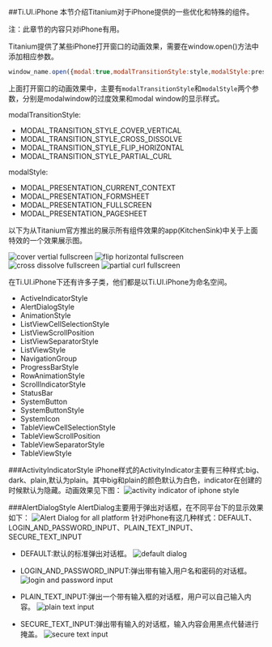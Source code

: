 ##Ti.UI.iPhone
本节介绍Titanium对于iPhone提供的一些优化和特殊的组件。

注：此章节的内容只对iPhone有用。

Titanium提供了某些iPhone打开窗口的动画效果，需要在window.open()方法中添加相应参数。

```javascript
window_name.open({modal:true,modalTransitionStyle:style,modalStyle:presentation,navBarHidden:true});
```
上面打开窗口的动画效果中，主要有`modalTransitionStyle`和`modalStyle`两个参数，分别是modalwindow的过度效果和modal window的显示样式。

modalTransitionStyle:
* MODAL_TRANSITION_STYLE_COVER_VERTICAL
* MODAL_TRANSITION_STYLE_CROSS_DISSOLVE
* MODAL_TRANSITION_STYLE_FLIP_HORIZONTAL
* MODAL_TRANSITION_STYLE_PARTIAL_CURL

modalStyle:
* MODAL_PRESENTATION_CURRENT_CONTEXT
* MODAL_PRESENTATION_FORMSHEET
* MODAL_PRESENTATION_FULLSCREEN
* MODAL_PRESENTATION_PAGESHEET

以下为从Titanium官方推出的展示所有组件效果的app(KitchenSink)中关于上面特效的一个效果展示图。

![cover vertial fullscreen](http://image.happysoft.cc/image/33/cover_vertical_Fullscreen.gif)
![flip horizontal fullscreen](http://image.happysoft.cc/image/39/flip_horizontal_fullscreen.gif)
![cross dissolve fullscreen](http://image.happysoft.cc/image/41/cross_dissolve_fullscreen.gif)
![partial curl fullscreen](http://image.happysoft.cc/image/42/partial_fullscreen.gif)

在Ti.UI.iPhone下还有许多子类，他们都是以Ti.UI.iPhone为命名空间。
* ActiveIndicatorStyle
* AlertDialogStyle
* AnimationStyle
* ListViewCellSelectionStyle
* ListViewScrollPosition
* ListViewSeparatorStyle
* ListViewStyle
* NavigationGroup
* ProgressBarStyle
* RowAnimationStyle
* ScrollIndicatorStyle
* StatusBar
* SystemButton
* SystemButtonStyle
* SystemIcon
* TableViewCellSelectionStyle
* TableViewScrollPosition
* TableViewSeparatorStyle
* TableViewStyle


###ActivityIndicatorStyle
iPhone样式的ActivityIndicator主要有三种样式:big、dark、plain,默认为plain。其中big和plain的颜色默认为白色，indicator在创建的时候默认为隐藏。动画效果见下图：
![activity indicator of iphone style](http://image.happysoft.cc/image/43/activity_indicator.gif)

###AlertDialogStyle
AlertDialog主要用于弹出对话框，在不同平台下的显示效果如下：
![Alert Dialog for all platform](http://image.happysoft.cc/image/48/alert_dialog.png)
针对iPhone有这几种样式：DEFAULT、LOGIN_AND_PASSWORD_INPUT、PLAIN_TEXT_INPUT、SECURE_TEXT_INPUT

* DEFAULT:默认的标准弹出对话框。
![default dialog](http://image.happysoft.cc/image/53/dialog_default.png)

* LOGIN_AND_PASSWORD_INPUT:弹出带有输入用户名和密码的对话框。
![login and password input](http://image.happysoft.cc/image/54/dialog_password.png)

* PLAIN_TEXT_INPUT:弹出一个带有输入框的对话框，用户可以自己输入内容。
![plain text input](http://image.happysoft.cc/image/55/dialog_plain.png)

* SECURE_TEXT_INPUT:弹出带有输入的对话框，输入内容会用黑点代替进行掩盖。
![secure text input](http://image.happysoft.cc/image/56/dialog_secure.png)

